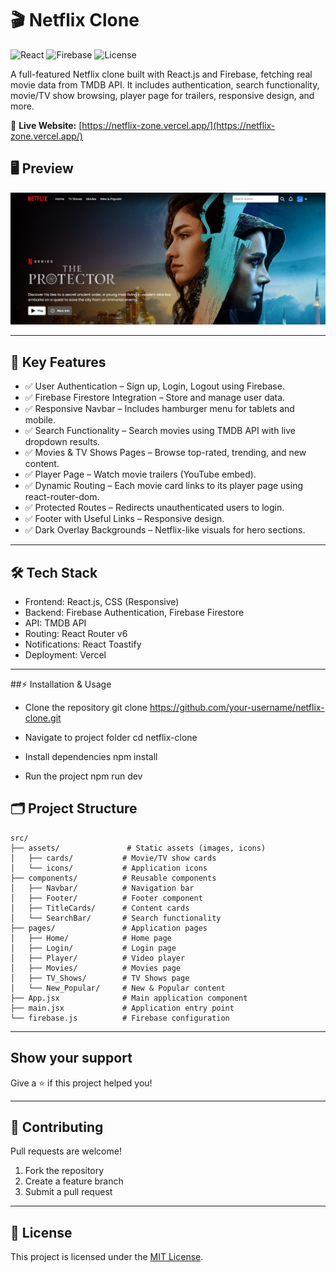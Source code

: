 # 🎬 Netflix Clone

![React](https://img.shields.io/badge/React-19.1-blue)
![Firebase](https://img.shields.io/badge/Firebase-12.0-orange)
![License](https://img.shields.io/badge/License-MIT-green)


A full-featured Netflix clone built with React.js and Firebase, fetching real movie data from TMDB API.
It includes authentication, search functionality, movie/TV show browsing, player page for trailers, responsive design, and more.

🔗 **Live Website:** [https://netflix-zone.vercel.app/](https://netflix-zone.vercel.app/)

## 🖥️ Preview

![Netflix Clone UI](./public/UI.png)

---

## 🎯 Key Features

- ✅ User Authentication – Sign up, Login, Logout using Firebase.
- ✅ Firebase Firestore Integration – Store and manage user data.
- ✅ Responsive Navbar – Includes hamburger menu for tablets and mobile.
- ✅ Search Functionality – Search movies using TMDB API with live dropdown results.
- ✅ Movies & TV Shows Pages – Browse top-rated, trending, and new content.
- ✅ Player Page – Watch movie trailers (YouTube embed).
- ✅ Dynamic Routing – Each movie card links to its player page using react-router-dom.
- ✅ Protected Routes – Redirects unauthenticated users to login.
- ✅ Footer with Useful Links – Responsive design.
- ✅ Dark Overlay Backgrounds – Netflix-like visuals for hero sections.

---

## 🛠️ Tech Stack

- Frontend: React.js, CSS (Responsive)
- Backend: Firebase Authentication, Firebase Firestore
- API: TMDB API
- Routing: React Router v6
- Notifications: React Toastify
- Deployment: Vercel

---
##⚡ Installation & Usage

- Clone the repository
git clone https://github.com/your-username/netflix-clone.git

- Navigate to project folder
cd netflix-clone

- Install dependencies
npm install

- Run the project
npm run dev


## 🗂️ Project Structure

```
src/
├── assets/               # Static assets (images, icons)
│   ├── cards/           # Movie/TV show cards
│   └── icons/           # Application icons
├── components/          # Reusable components
│   ├── Navbar/          # Navigation bar
│   ├── Footer/          # Footer component
│   ├── TitleCards/      # Content cards
│   └── SearchBar/       # Search functionality
├── pages/               # Application pages
│   ├── Home/            # Home page
│   ├── Login/           # Login page
│   ├── Player/          # Video player
│   ├── Movies/          # Movies page
│   ├── TV_Shows/        # TV Shows page
│   └── New_Popular/     # New & Popular content
├── App.jsx              # Main application component
├── main.jsx             # Application entry point
└── firebase.js          # Firebase configuration
```

---

## Show your support

Give a ⭐️ if this project helped you!

---

## 🤝 Contributing

Pull requests are welcome!

1. Fork the repository
2. Create a feature branch
3. Submit a pull request

---

## 📜 License

This project is licensed under the [MIT License](LICENSE).

